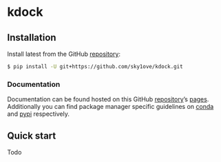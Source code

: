 # kdock


<!-- WARNING: THIS FILE WAS AUTOGENERATED! DO NOT EDIT! -->

## Installation

Install latest from the GitHub
[repository](https://github.com/sky1ove/kdock):

``` sh
$ pip install -U git+https://github.com/sky1ove/kdock.git
```

### Documentation

Documentation can be found hosted on this GitHub
[repository](https://github.com/sky1ove/kdock)’s
[pages](https://sky1ove.github.io/kdock/). Additionally you can find
package manager specific guidelines on
[conda](https://anaconda.org/sky1ove/kdock) and
[pypi](https://pypi.org/project/kdock/) respectively.

## Quick start

Todo
